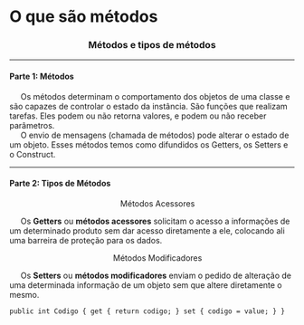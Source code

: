 <h1 align="left">O que são métodos</h1>

<h3 align="center">Métodos e tipos de métodos</h3>

<hr>

<h4 align="left">Parte 1: Métodos</h4>

<p align="left">
  &nbsp;&nbsp;&nbsp;&nbsp;&nbsp;Os métodos determinam o comportamento dos objetos de uma classe e são capazes de controlar o estado da instância. São funções que realizam tarefas. Eles podem ou não retorna valores, e podem ou não receber parâmetros.<br>
  &nbsp;&nbsp;&nbsp;&nbsp;&nbsp;O envio de mensagens (chamada de métodos) pode alterar o estado de um objeto. Esses métodos temos como difundidos os Getters, os Setters e o Construct.
</p>

<hr>

<h4 align="left">Parte 2: Tipos de Métodos</h4>

<p align="center">
  &nbsp;&nbsp;&nbsp;&nbsp;&nbsp;Métodos Acessores
</p>

<p align="left">
  &nbsp;&nbsp;&nbsp;&nbsp;&nbsp;Os <strong>Getters</strong> ou <strong>métodos acessores</strong> solicitam o acesso a informações de um determinado produto sem dar acesso diretamente a ele, colocando ali uma barreira de proteção para os dados.
</p>

<p align="center">
  &nbsp;&nbsp;&nbsp;&nbsp;&nbsp;Métodos Modificadores
</p>

<p align="left">
  &nbsp;&nbsp;&nbsp;&nbsp;&nbsp;Os <strong>Setters</strong> ou <strong>métodos modificadores</strong> enviam o pedido de alteração de uma determinada informação de um objeto sem que altere diretamente o mesmo.<br>

</p>

``
public int Codigo
{
  get { return codigo; }
  set { codigo = value; }
}
``


